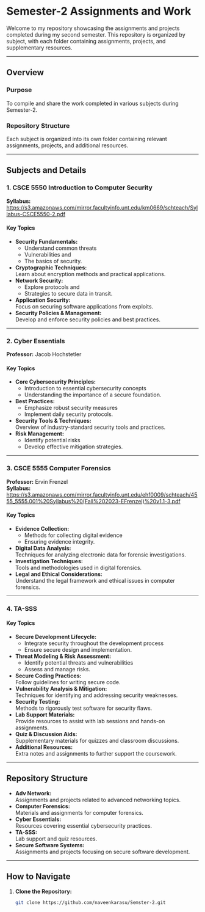 # Semester-2 Assignments and Work

Welcome to my repository showcasing the assignments and projects completed during my second semester. This repository is organized by subject, with each folder containing assignments, projects, and supplementary resources.

---

## Overview

### Purpose
To compile and share the work completed in various subjects during Semester-2.

### Repository Structure
Each subject is organized into its own folder containing relevant assignments, projects, and additional resources.

---

## Subjects and Details

### 1. CSCE 5550 Introduction to Computer Security
**Syllabus:** https://s3.amazonaws.com/mirror.facultyinfo.unt.edu/km0669/schteach/Syllabus-CSCE5550-2.pdf

#### Key Topics
- **Security Fundamentals:**  
  - Understand common threats  
  - Vulnerabilities and  
  - The basics of security.
- **Cryptographic Techniques:**  
  Learn about encryption methods and practical applications.
- **Network Security:**  
  - Explore protocols and  
  - Strategies to secure data in transit.
- **Application Security:**  
  Focus on securing software applications from exploits.
- **Security Policies & Management:**  
  Develop and enforce security policies and best practices.

---

### 2. Cyber Essentials
**Professor:** Jacob Hochstetler

#### Key Topics
- **Core Cybersecurity Principles:**  
  - Introduction to essential cybersecurity concepts  
  - Understanding the importance of a secure foundation.
- **Best Practices:**  
  - Emphasize robust security measures  
  - Implement daily security protocols.
- **Security Tools & Techniques:**  
  Overview of industry-standard security tools and practices.
- **Risk Management:**  
  - Identify potential risks  
  - Develop effective mitigation strategies.

---

### 3. CSCE 5555 Computer Forensics
**Professor:** Ervin Frenzel  
**Syllabus:** https://s3.amazonaws.com/mirror.facultyinfo.unt.edu/ehf0009/schteach/4555_5555.001%20Syllabus%20(Fall%202023-EFrenzel)%20v1.1-3.pdf

#### Key Topics
- **Evidence Collection:**  
  - Methods for collecting digital evidence  
  - Ensuring evidence integrity.
- **Digital Data Analysis:**  
  Techniques for analyzing electronic data for forensic investigations.
- **Investigation Techniques:**  
  Tools and methodologies used in digital forensics.
- **Legal and Ethical Considerations:**  
  Understand the legal framework and ethical issues in computer forensics.

---

### 4. TA-SSS
#### Key Topics
- **Secure Development Lifecycle:**  
  - Integrate security throughout the development process  
  - Ensure secure design and implementation.
- **Threat Modeling & Risk Assessment:**  
  - Identify potential threats and vulnerabilities  
  - Assess and manage risks.
- **Secure Coding Practices:**  
  Follow guidelines for writing secure code.
- **Vulnerability Analysis & Mitigation:**  
  Techniques for identifying and addressing security weaknesses.
- **Security Testing:**  
  Methods to rigorously test software for security flaws.
- **Lab Support Materials:**  
  Provide resources to assist with lab sessions and hands-on assignments.
- **Quiz & Discussion Aids:**  
  Supplementary materials for quizzes and classroom discussions.
- **Additional Resources:**  
  Extra notes and assignments to further support the coursework.

---

## Repository Structure

- **Adv Network:**  
  Assignments and projects related to advanced networking topics.
- **Computer Forensics:**  
  Materials and assignments for computer forensics.
- **Cyber Essentials:**  
  Resources covering essential cybersecurity practices.
- **TA-SSS:**  
  Lab support and quiz resources.
- **Secure Software Systems:**  
  Assignments and projects focusing on secure software development.

---

## How to Navigate

1. **Clone the Repository:**
   ```bash
   git clone https://github.com/naveenkarasu/Semster-2.git
